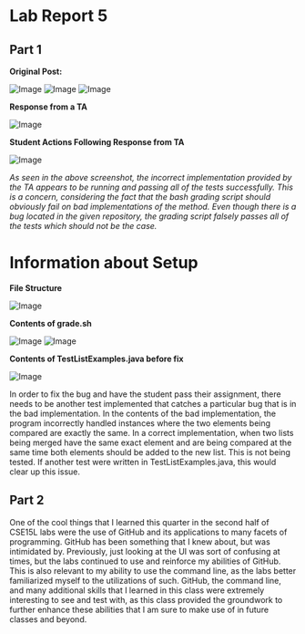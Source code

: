 # Lab Report 5

## Part 1

**Original Post:**

![Image](lab-report-5-img1.png)
![Image](lab-report-5-img2.png)
![Image](lab-report-5-img3.png)

**Response from a TA**

![Image](lab-report-5-img4.png)

**Student Actions Following Response from TA**

![Image](lab-report-5-img5.png)

_As seen in the above screenshot, the incorrect implementation provided by the TA appears to be running and passing all of the tests successfully. This is a concern, considering the fact that the bash grading script should obviously fail on bad implementations of the method. Even though there is a bug located in the given repository, the grading script falsely passes all of the tests which should not be the case._

# Information about Setup

**File Structure**

![Image](lab-report-5-img6.png)

**Contents of grade.sh**

![Image](lab-report-5-img7.png)
![Image](lab-report-5-img8.png)

**Contents of TestListExamples.java before fix**

![Image](lab-report-5-img2.png)


In order to fix the bug and have the student pass their assignment, there needs to be another test implemented that catches a particular bug that is in the bad implementation. In the contents of the bad implementation, the program incorrectly handled instances where the two elements being compared are exactly the same. In a correct implementation, when two lists being merged have the same exact element and are being compared at the same time both elements should be added to the new list. This is not being tested. If another test were written in TestListExamples.java, this would clear up this issue.

## Part 2

One of the cool things that I learned this quarter in the second half of CSE15L labs were the use of GitHub and its applications to many facets of programming. GitHub has been something that I knew about, but was intimidated by. Previously, just looking at the UI was sort of confusing at times, but the labs continued to use and reinforce my abilities of GitHub. This is also relevant to my ability to use the command line, as the labs better familiarized myself to the utilizations of such. GitHub, the command line, and many additional skills that I learned in this class were extremely interesting to see and test with, as this class provided the groundwork to further enhance these abilities that I am sure to make use of in future classes and beyond.
